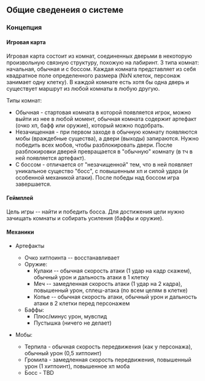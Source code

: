 ## Общие сведенеия о системе

### Концепция

#### Игровая карта

Игровая карта состоит из комнат, соединенных дверьми в некоторую произвольную связную структуру, похожую на лабиринт. 3 типа комнат: начальная, обычная и с боссом. Каждая комната представляет из себя квадратное поле определенного размера (NxN клеток, персонаж занимает одну клетку). В каждой комнате есть хотя бы одна дверь и существует маршрут из любой комнаты в любую другую.

Типы комнат:
* Обычная - стартовая комната в которой появляется игрок, можно выйти из нее в любой момент, обычная комната содержит артефакт (очко хп, бафф или оружие), который можно подобрать.
* Незачищенная   - при первом заходе в обычную комнату появляются мобы (враждебные существа), а двери (выходы) запираются. Нужно победить всех мобов, чтобы разблокировать двери. После разблокировки дверей превращается в "обычную" комнату (в тч в ней появляется артефакт).
* С боссом  - отличается от "незачищенной" тем, что в ней появляет уникальное существо "босс", с повышенным хп и силой удара (и особенной механикой атаки). После победы над боссом игра завершается.

#### Геймплей

Цель игры -- найти и победить босса. Для достижения цели нужно зачищать комнаты и собирать усиления (баффы и оружие).

#### Механики

* Артефакты
  * Очко хитпоинта -- восстанавливает
  * Оружие: 
    * Кулаки -- обычная скорость атаки (1 удар на кадр скажем), обычный урон и дальность атаки в 1 клетку
    * Меч -- замедленная скорость атаки (1 удар на 2 кадра), повышенный урон, сплеш-атака (по всем целям в клетке)
    * Копье -- обычная скорость атаки, обычный урон и дальность атаки в 2 клетки перед персонажем
  * Баффы:
    * Плюс/минус урон, мувспид
    * Пустышка (ничего не делает)

* Мобы: 
  * Терпила - обычная скорость передвижения (как у персонажа), обычный урон (0,5 хитпоинт)
  * Громила - замедленная скорость передвижения, повышенный урон (1 хитпоинт), повышенное хп моба
  * Босс - TBD

